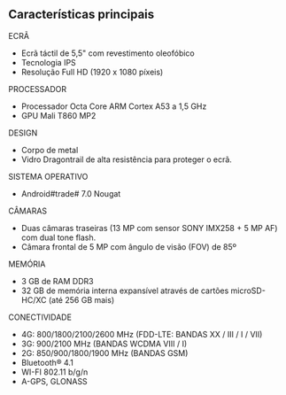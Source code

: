 ## Características principais

ECRÃ
- Ecrã táctil de 5,5" com revestimento oleofóbico
- Tecnologia IPS
- Resolução Full HD (1920 x 1080 píxeis)

PROCESSADOR
- Processador Octa Core ARM Cortex A53 a 1,5 GHz
- GPU Mali T860 MP2

DESIGN
- Corpo de metal
- Vidro Dragontrail de alta resistência para proteger o ecrã.

SISTEMA OPERATIVO
- Android#trade# 7.0 Nougat

CÂMARAS
- Duas câmaras traseiras (13 MP com sensor SONY IMX258 + 5 MP AF) com dual tone flash.
- Câmara frontal de 5 MP com ângulo de visão (FOV) de 85º

MEMÓRIA
- 3 GB de RAM DDR3
- 32 GB de memória interna expansível através de cartões microSD-HC/XC (até 256 GB mais)

CONECTIVIDADE
- 4G: 800/1800/2100/2600 MHz (FDD-LTE: BANDAS XX / III / I / VII)
- 3G:  900/2100 MHz (BANDAS WCDMA VIII / I)
- 2G: 850/900/1800/1900 MHz (BANDAS GSM)
- Bluetooth® 4.1
- WI-FI 802.11 b/g/n
- A-GPS, GLONASS
